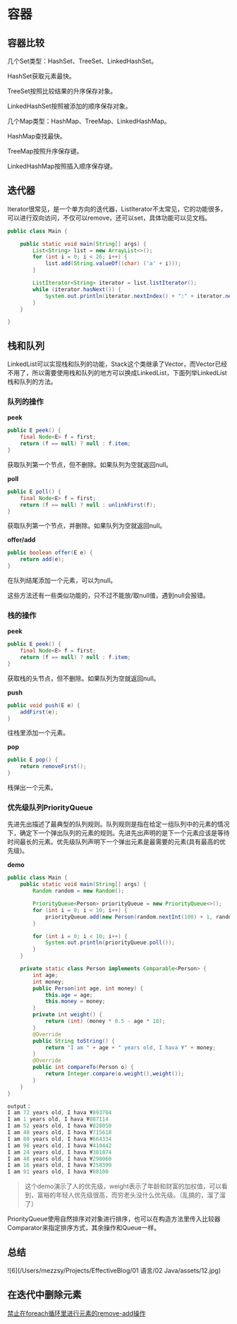 # 容器

## 容器比较

几个Set类型：HashSet、TreeSet、LinkedHashSet。

HashSet获取元素最快。

TreeSet按照比较结果的升序保存对象。

LinkedHashSet按照被添加的顺序保存对象。

几个Map类型：HashMap、TreeMap、LinkedHashMap。

HashMap查找最快。

TreeMap按照升序保存键。

LinkedHashMap按照插入顺序保存键。

## 迭代器

Iterator很常见，是一个单方向的迭代器，ListIterator不太常见，它的功能很多，可以进行双向访问，不仅可以remove，还可以set，具体功能可以见文档。

```java
public class Main {

    public static void main(String[] args) {
        List<String> list = new ArrayList<>();
        for (int i = 0; i < 26; i++) {
            list.add(String.valueOf((char) ('a' + i)));
        }

        ListIterator<String> iterator = list.listIterator();
        while (iterator.hasNext()) {
            System.out.println(iterator.nextIndex() + ":" + iterator.next());
        }
    }

}
```

## 栈和队列

LinkedList可以实现栈和队列的功能，Stack这个类继承了Vector，而Vector已经不用了，所以需要使用栈和队列的地方可以换成LinkedList，下面列举LinkedList栈和队列的方法。

### 队列的操作

**peek**

```java
public E peek() {
    final Node<E> f = first;
    return (f == null) ? null : f.item;
}
```

获取队列第一个节点，但不删除。如果队列为空就返回null。

**poll**

```java
public E poll() {
    final Node<E> f = first;
    return (f == null) ? null : unlinkFirst(f);
}
```

获取队列第一个节点，并删除。如果队列为空就返回null。

**offer/add**

```java
public boolean offer(E e) {
    return add(e);
}
```

在队列结尾添加一个元素，可以为null。

这些方法还有一些类似功能的，只不过不能放/取null值，遇到null会报错。

### 栈的操作

**peek**

```java
public E peek() {
    final Node<E> f = first;
    return (f == null) ? null : f.item;
}
```

获取栈的头节点，但不删除。如果队列为空就返回null。

**push**

```java
public void push(E e) {
    addFirst(e);
}
```

往栈里添加一个元素。

**pop**

```java
public E pop() {
    return removeFirst();
}
```

栈弹出一个元素。

### 优先级队列PriorityQueue

先进先出描述了最典型的队列规则。队列规则是指在给定一组队列中的元素的情况下，确定下一个弹出队列的元素的规则。先进先出声明的是下一个元素应该是等待时间最长的元素。优先级队列声明下一个弹出元素是最需要的元素(具有最高的优先级)。

**demo**

```java
public class Main {
    public static void main(String[] args) {
        Random random = new Random();

        PriorityQueue<Person> priorityQueue = new PriorityQueue<>();
        for (int i = 0; i < 10; i++) {
            priorityQueue.add(new Person(random.nextInt(100) + 1, random.nextInt(1000000)));
        }

        for (int i = 0; i < 10; i++) {
            System.out.println(priorityQueue.poll());
        }
    }

    private static class Person implements Comparable<Person> {
        int age;
        int money;
        public Person(int age, int money) {
            this.age = age;
            this.money = money;
        }
        private int weight() {
            return (int) (money * 0.5 - age * 10);
        }
        @Override
        public String toString() {
            return "I am " + age + " years old, I hava ¥" + money;
        }
        @Override
        public int compareTo(Person o) {
            return Integer.compare(o.weight(),weight());
        }
    }
}

output：
I am 72 years old, I hava ¥893784
I am 1 years old, I hava ¥887114
I am 52 years old, I hava ¥828050
I am 48 years old, I hava ¥715618
I am 80 years old, I hava ¥664334
I am 98 years old, I hava ¥410442
I am 24 years old, I hava ¥381874
I am 48 years old, I hava ¥298060
I am 16 years old, I hava ¥258399
I am 91 years old, I hava ¥88100
```

>   这个demo演示了人的优先级，weight表示了年龄和财富的加权值，可以看到，富裕的年轻人优先级很高，而穷老头没什么优先级。（乱搞的，溜了溜了）

PriorityQueue使用自然排序对对象进行排序，也可以在构造方法里传入比较器Comparator来指定排序方式，其余操作和Queue一样。

## 总结

![6](/Users/mezzsy/Projects/EffectiveBlog/01 语言/02 Java/assets/12.jpg)

## 在迭代中删除元素

[禁止在foreach循环里进行元素的remove-add操作](禁止在foreach循环里进行元素的remove-add操作.md)


